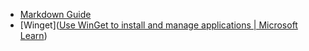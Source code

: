 - [Markdown Guide](https://www.markdownguide.org/)
- [Winget]([Use WinGet to install and manage applications | Microsoft Learn](https://learn.microsoft.com/en-us/windows/package-manager/winget/))